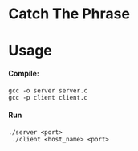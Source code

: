 # Catch The Phrase

# Usage
#### Compile:
```gcc -o server server.c```  
```gcc -p client client.c```

#### Run
``` ./server <port> ```  
``` ./client <host_name> <port>```

